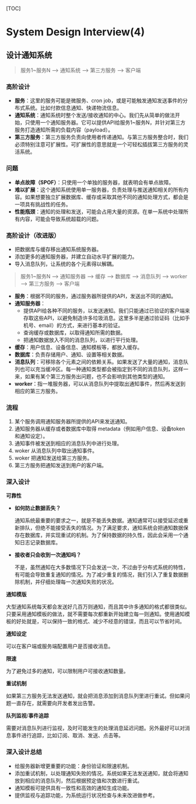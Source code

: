 [TOC]

# System Design Interview(4)

## 设计通知系统

> 服务1~服务N --> 通知系统 --> 第三方服务 --> 客户端

### 高阶设计

- **服务**：这里的服务可能是微服务、cron job，或是可能触发通知发送事件的分布式系统。比如付款信息通知、快递物流信息。
- **通知系统**：通知系统时整个发送/接收通知的中心。我们先从简单的做法开始，只使用一个通知服务器。它可以提供API给服务1~服务N，并针对第三方服务打造通知所需的负载内容（payload）。
- **第三方服务**：第三方服务负责向使用者传递通知。与第三方服务整合时，我们必须特别注意可扩展性。可扩展性的意思就是一个可轻松插拔第三方服务的灵活系统。

### 问题

- **单点故障（SPOF）**：只使用一个单独的服务器，就表明会有单点故障。
- **难以扩展**：这个通知系统使用单一服务器，负责处理与推送通知相关的所有内容。如果想要独立扩展数据库、缓存或采取其他不同的通知处理方式，都会是一项具有挑战性的任务。
- **性能瓶颈**：通知的处理和发送，可能会占用大量的资源。在单一系统中处理所有内容，可能会导致系统超载的问题。

### 高阶设计（改进版）

- 把数据库与缓存移出通知系统服务器。
- 添加更多的通知服务器，并建立自动水平扩展的能力。
- 导入消息队列，让系统的各个元素得以解耦。

> 服务1~服务N --> 通知服务器 --> 缓存 --> 数据库 --> 消息队列 --> worker --> 第三方服务 --> 客户端

- **服务**：根据不同的服务，通过服务器所提供的API，发送出不同的通知。
- **通知服务器**：
  - 提供API给各种不同的服务，以发送通知。我们只能通过已验证的客户端来存取这些API，以避免制造许多垃圾消息。这里多半是通过验证码（比如手机号、email）的方式，来进行基本的验证。
  - 查询缓存或数据库，以取得通知所需的数据。
  - 把通知数据放入不同的消息队列，以进行平行处理。
- **缓存**：用户信息、设备信息、通知模板等，都放入缓存。
- **数据库**：负责存储用户、通知、设置等相关数据。
- **消息队列**：可移除各个元素之间的依赖关系。如果发送了大量的通知，消息队列也可以充当缓冲区。每一种通知类型都会被指定到不同的消息队列，这样一来，如果有某个第三方服务出问题，也不会影响到其他类型的通知。
- **worker**：指一堆服务器，可以从消息队列中提取出通知事件，然后再发送到相应的第三方服务。

### 流程

1. 某个服务调用通知服务器所提供的API来发送通知。
2. 通知服务器从缓存或者数据库中取得 metadata（例如用户信息、设备token和通知设定）。
3. 通知事件被发送到相应的消息队列中进行处理。
4. woker 从消息队列中取出通知事件。
5. woker 把通知发送给第三方服务。
6. 第三方服务把通知发送到用户的客户端。

### 深入设计

**可靠性**

- **如何防止数据丢失？**

  通知系统最重要的要求之一，就是不能丢失数据。通知通常可以接受延迟或重新排队，但绝不能接受丢失的情况。为了满足要求，通知系统会把通知数据保存在数据库，并实现重试的机制。为了保持数据的持久性，因此会采用一个通知日志记录数据库。

- **接收者只会收到一次通知吗？**

  不是，虽然通知在大多数情况下只会发送一次，不过由于分布式系统的特性，有可能会导致重复通知的情况。为了减少重复的情况，我们引入了重复数据删除机制，并仔细处理每一次通知失败的状况。

**通知模版**

大型通知系统每天都会发送好几百万则通知，而且其中许多通知的格式都很类似。只要采用通知模板的做法，就不需要每次都重新开始建立每一则通知。使用通知模板的好处就是，可以保持一致的格式、减少不经意的错误，而且可以节省时间。

**通知设定**

可以在客户端或服务端配置用户是否接收消息。

**限速**

为了避免过多的通知，可以限制用户可接收通知数量。

**重试机制**

如果第三方服务无法发送通知，就会把消息添加到消息队列里进行重试。但如果问题一直存在，就需要向开发者发出告警。

**队列监视**/**事件追踪**

需要对消息队列进行监视，及时可能发生的处理消息延迟问题。另外最好可以对消息事件进行追踪，比如订阅、取消、发送、点击等。

### 深入设计总结

- 给服务器新增更重要的功能：身份验证和限速机制。
- 添加重试机制，以处理通知失败的情况。系统如果无法发送通知，就会将通知放到相应的消息队列，然后根据预定值和次数进行重试。
- 通知模板可提供具有一致性和高效的通知生成功能。
- 提供监视与追踪功能，为系统运行状况检查与未来改进做参考。